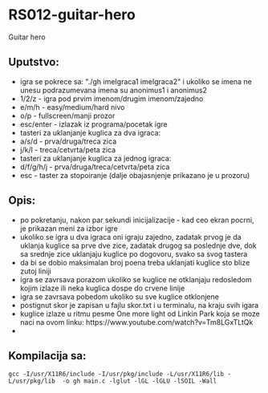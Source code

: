 # RS012-guitar-hero
Guitar hero
## Uputstvo: 
<ul>
  <li>igra se pokrece sa: "./gh imeIgraca1 imeIgraca2" i ukoliko se imena ne unesu podrazumevana imena su anonimus1 i anonimus2</li>
  <li> 1/2/z - igra pod prvim imenom/drugim imenom/zajedno</li>
  <li> e/m/h - easy/medium/hard nivo</li>
  <li> o/p - fullscreen/manji prozor</li>
  <li> esc/enter - izlazak iz programa/pocetak igre</li>
  <li> tasteri za uklanjanje kuglica za dva igraca: 
    <li>a/s/d - prva/druga/treca zica</li>
    <li>j/k/l - treca/cetvrta/peta zica</li> </li>
  <li> tasteri za uklanjanje kuglica za jednog igraca: 
    <li>d/f/g/h/j - prva/druga/treca/cetvrta/peta zica</li> </li>
  <li>esc - taster za stopoiranje (dalje obajasnjenje prikazano je u prozoru)</li>
</ul>

## Opis:
<ul>
  <li>po pokretanju, nakon par sekundi inicijalizacije - kad ceo ekran pocrni, je prikazan meni za izbor igre </li>
  <li>ukoliko se igra u dva igraca oni igraju zajedno, zadatak prvog je da uklanja kuglice sa prve dve zice, zadatak drugog sa poslednje dve, dok sa srednje zice uklanjaju kuglice po dogovoru, svako sa svog tastera</li>
  <li>da bi se dobio maksimalan broj poena treba uklanjati kuglice sto blize zutoj liniji</li>
  <li>igra se zavrsava porazom ukoliko se kuglice ne otklanjaju redosledom kojim izlaze ili neka kuglica dospe do crvene linije</li>
  <li>igra se zavrsava pobedom ukoliko su sve kuglice otklonjene</li>
  <li>postignut skor je zapisan u fajlu skor.txt i u terminalu, na kraju svih igara </li>
  <li>kuglice izlaze u ritmu pesme One more light od Linkin Park koja se moze naci na ovom linku: https://www.youtube.com/watch?v=Tm8LGxTLtQk</li>
  <li> </li>
</ul>

## Kompilacija sa: 
	gcc -I/usr/X11R6/include -I/usr/pkg/include -L/usr/X11R6/lib -L/usr/pkg/lib  -o gh main.c -lglut -lGL -lGLU -lSOIL -Wall
